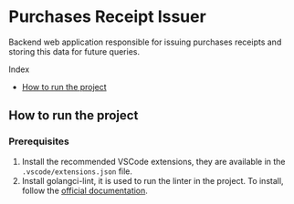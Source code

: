 # Purchases Receipt Issuer

Backend web application responsible for issuing purchases receipts and storing this data for future queries.

Index

- [How to run the project](#how-to-run-the-project)

## How to run the project

### Prerequisites

1. Install the recommended VSCode extensions, they are available in the `.vscode/extensions.json` file.
2. Install golangci-lint, it is used to run the linter in the project. To install, follow the [official documentation](https://golangci-lint.run/welcome/install/#local-installation).
